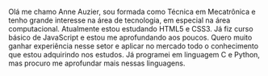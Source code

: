 Olá me chamo Anne Auzier, sou formada como Técnica em Mecatrônica e tenho grande interesse na área de tecnologia, em especial na área computacional. Atualmente estou estudando HTML5 e CSS3. Já fiz curso básico de JavaScript e estou me aprofundando aos poucos. Quero muito ganhar experiência nesse setor e aplicar no mercado todo o conhecimento que estou adquirindo nos estudos. Já programei em linguagem C e Python, mas procuro me aprofundar mais nessas linguagens.
